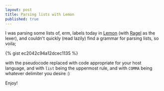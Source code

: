 ```yaml
---
layout: post
title: Parsing lists with Lemon
published: true
---
```


I was parsing some lists of, erm, labels today in [Lemon](http://www.hwaci.com/sw/lemon/) (with [Ragel](http://www.complang.org/ragel/) as the lexer), and couldn't quickly (read lazily) find a grammar for parsing lists, so voila;

{% gist ec2042c94a12dcec1135 %}

with the pseudocode replaced with code appropriate for your host language, and with `list` being the uppermost rule, and with `COMMA` being whatever delimiter you desire :)

Enjoy!
